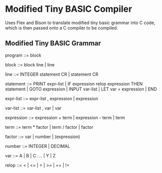 # Modified Tiny BASIC Compiler

Uses Flex and Bison to translate modified tiny basic grammar into C code, which is then passed onto a C compiler to be compiled.

## Modified Tiny BASIC Grammar

program ::= block

block ::= block line | 
		line

line ::= INTEGER statement CR | 
		statement CR

statement ::= PRINT expr-list |
              	IF expression relop expression THEN statement |
              	GOTO expression |
              	INPUT var-list |
              	LET var = expression |
              	END

expr-list ::= expr-list , expression | 
		expression

var-list ::= var-list , var | 
		var

expression ::= expression + term |
		expression - term |
		term

term ::= term * factor |
		term / factor |
		factor

factor ::= var | 
	number | 
	(expression)

number ::= INTEGER | DECIMAL

var ::= A | B | C .... | Y | Z

relop ::= < | <= | > | >= | == | !=
